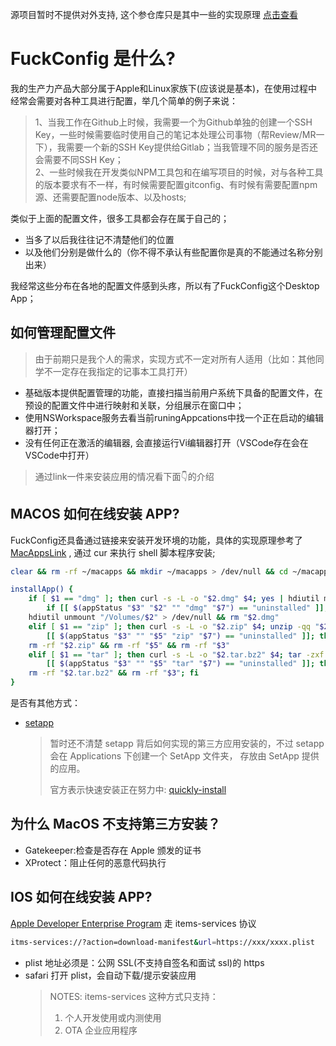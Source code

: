 源项目暂时不提供对外支持, 这个参仓库只是其中一些的实现原理 [点击查看](./fuckconfig-designIdeas.md)
# FuckConfig 是什么?
我的生产力产品大部分属于Apple和Linux家族下(应该说是基本)，在使用过程中经常会需要对各种工具进行配置，举几个简单的例子来说：
> 1、当我工作在Github上时候，我需要一个为Github单独的创建一个SSH Key，一些时候需要临时使用自己的笔记本处理公司事物（帮Review/MR一下），我需要一个新的SSH Key提供给Gitlab；当我管理不同的服务是否还会需要不同SSH Key；<br/>
> 2、一些时候我在开发类似NPM工具包和在编写项目的时候，对与各种工具的版本要求有不一样，有时候需要配置gitconfig、有时候有需要配置npm源、还需要配置node版本、以及hosts;

类似于上面的配置文件，很多工具都会存在属于自己的；
- 当多了以后我往往记不清楚他们的位置
- 以及他们分别是做什么的（你不得不承认有些配置你是真的不能通过名称分别出来）<br/>

我经常这些分布在各地的配置文件感到头疼，所以有了FuckConfig这个Desktop App；

## 如何管理配置文件
> 由于前期只是我个人的需求，实现方式不一定对所有人适用（比如：其他同学不一定存在我指定的记事本工具打开）
- 基础版本提供配置管理的功能，直接扫描当前用户系统下具备的配置文件，在预设的配置文件中进行映射和关联，分组展示在窗口中；
- 使用NSWorkspace服务去看当前runingAppcations中找一个正在启动的编辑器打开；
- 没有任何正在激活的编辑器, 会直接运行Vi编辑器打开（VSCode存在会在VSCode中打开）
> 通过link一件来安装应用的情况看下面👇的介绍

## MACOS 如何在线安装 APP?

FuckConfig还具备通过链接来安装开发环境的功能，具体的实现原理参考了[MacAppsLink](https://macapps.link/) , 通过 cur 来执行 shell 脚本程序安装;

```bash
clear && rm -rf ~/macapps && mkdir ~/macapps > /dev/null && cd ~/macapps

installApp() {
    if [ $1 == "dmg" ]; then curl -s -L -o "$2.dmg" $4; yes | hdiutil mount -nobrowse "$2.dmg" -mountpoint "/Volumes/$2" > /dev/null;
        if [[ $(appStatus "$3" "$2" "" "dmg" "$7") == "uninstalled" ]]; then cp -R "/Volumes/$2/$3" /Applications; fi;
    hdiutil unmount "/Volumes/$2" > /dev/null && rm "$2.dmg"
    elif [ $1 == "zip" ]; then curl -s -L -o "$2.zip" $4; unzip -qq "$2.zip";
        [[ $(appStatus "$3" "" "$5" "zip" "$7") == "uninstalled" ]]; then mv "$5$3" /Applications;
    rm -rf "$2.zip" && rm -rf "$5" && rm -rf "$3"
    elif [ $1 == "tar" ]; then curl -s -L -o "$2.tar.bz2" $4; tar -zxf "$2.tar.bz2" > /dev/null;
        [[ $(appStatus "$3" "" "$5" "tar" "$7") == "uninstalled" ]]; then mv "$5$3" /Applications;
    rm -rf "$2.tar.bz2" && rm -rf "$3"; fi
}
```
是否有其他方式：

- [setapp](https://setapp.com/)
  > 暂时还不清楚 setapp 背后如何实现的第三方应用安装的，不过 setapp 会在 Applications 下创建一个 SetApp 文件夹， 存放由 SetApp 提供的应用。
  >
  > 官方表示快速安装正在努力中: [quickly-install](https://support.setapp.com/hc/en-us/articles/360008560299-How-do-I-quickly-install-my-Setapp-apps-on-another-Mac-)

## 为什么 MacOS 不支持第三方安装？

- Gatekeeper:检查是否存在 Apple 颁发的证书
- XProtect：阻止任何的恶意代码执行


## IOS 如何在线安装 APP?

[Apple Developer Enterprise Program](https://developer.apple.com/programs/enterprise/) 走 items-services 协议

```bash
itms-services://?action=download-manifest&url=https://xxx/xxxx.plist
```

- plist 地址必须是：公网 SSL(不支持自签名和面试 ssl)的 https
- safari 打开 plist，会自动下载/提示安装应用
  > NOTES:
  > items-services 这种方式只支持：
  >
  > 1. 个人开发使用或内测使用
  > 2. OTA 企业应用程序

